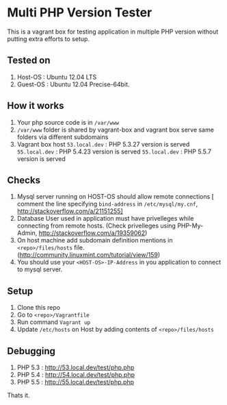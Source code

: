 Multi PHP Version Tester
=======================

This is a vagrant box for testing application in multiple PHP version without putting extra efforts to setup.

Tested on
-------------
1. Host-OS   : Ubuntu 12.04 LTS
2. Guest-OS  : Ubuntu 12.04 Precise-64bit. 


How it works
------------
1. Your php source code is in `/var/www`
2. `/var/www` folder is shared by vagrant-box and vagrant box serve same folders via different subdomains
3. Vagrant box host 
    `53.local.dev` : PHP 5.3.27  version is served
    `55.local.dev` : PHP 5.4.23  version is served
    `55.local.dev` : PHP 5.5.7   version is served

Checks
---------
1. Mysql server running on HOST-OS should allow remote connections [ comment the line specifying `bind-address` in `/etc/mysql/my.cnf`, http://stackoverflow.com/a/21151255]
2. Database User used in application must have privelleges while connecting from remote hosts. (Check privelleges using PHP-My-Admin, http://stackoverflow.com/a/19359062)
3. On host machine add subdomain definition mentions in `<repo>/files/hosts` file. (http://community.linuxmint.com/tutorial/view/159)
4. You should use your `<HOST-OS>-IP-Address` in you application to connect to mysql server.


Setup
------
1. Clone this repo
2. Go to `<repo>/Vagrantfile`
3. Run command `Vagrant up`
4. Update `/etc/hosts` on Host by adding contents of `<repo>/files/hosts`



Debugging
----------
1. PHP 5.3 : http://53.local.dev/test/php.php 
2. PHP 5.4 : http://54.local.dev/test/php.php
3. PHP 5.5 : http://55.local.dev/test/php.php


Thats it.